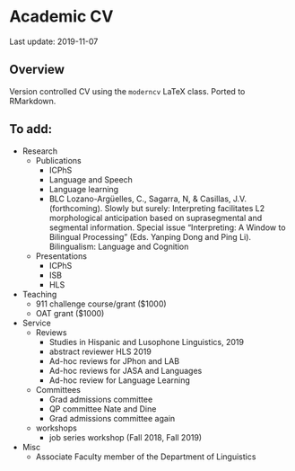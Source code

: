 
# Academic CV

Last update: 2019-11-07

## Overview

Version controlled CV using the `moderncv` LaTeX class. Ported to
RMarkdown.

## To add:

  - Research
      - Publications
          - ICPhS
          - Language and Speech
          - Language learning
          - BLC Lozano-Argüelles, C., Sagarra, N, & Casillas, J.V.
            (forthcoming). Slowly but surely: Interpreting facilitates
            L2 morphological anticipation based on suprasegmental and
            segmental information. Special issue “Interpreting: A Window
            to Bilingual Processing” (Eds. Yanping Dong and Ping Li).
            Bilingualism: Language and Cognition
      - Presentations
          - ICPhS
          - ISB
          - HLS
  - Teaching
      - 911 challenge course/grant ($1000)
      - OAT grant ($1000)
  - Service
      - Reviews
          - Studies in Hispanic and Lusophone Linguistics, 2019
          - abstract reviewer HLS 2019
          - Ad-hoc reviews for JPhon and LAB
          - Ad-hoc reviews for JASA and Languages
          - Ad-hoc review for Language Learning
      - Committees
          - Grad admissions committee
          - QP committee Nate and Dine
          - Grad admissions committee again
      - workshops
          - job series workshop (Fall 2018, Fall 2019)
  - Misc
      - Associate Faculty member of the Department of Linguistics
